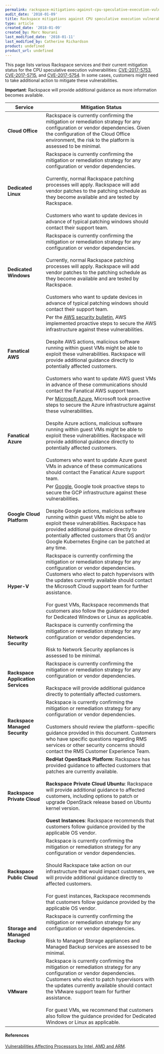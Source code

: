 ```yaml
---
permalink: rackspace-mitigations-against-cpu-speculative-execution-vulnerabilities/
audit_date: '2018-01-09'
title: Rackspace mitigations against CPU speculative execution vulnerabilities
type: article
created_date: '2018-01-09'
created_by: Marc Nourani
last_modified_date: '2018-01-11'
last_modified_by: Catherine Richardson
product: undefined
product_url: undefined
---
```


This page lists various Rackspace services and their current mitigation status for the CPU speculative execution vulnerabilities: [CVE-2017-5753](http://cve.mitre.org/cgi-bin/cvename.cgi?name=CVE-2017-5753), [CVE-2017-5715](http://cve.mitre.org/cgi-bin/cvename.cgi?name=CVE-2017-5715), and [CVE-2017-5754](http://cve.mitre.org/cgi-bin/cvename.cgi?name=CVE-2017-5754). In some cases, customers might need to take additional action to mitigate these vulnerabilities.

**Important**: Rackspace will provide additional guidance as more information becomes available.

| Service | Mitigation Status |
| --- | --- |
| **Cloud Office** | Rackspace is currently confirming the mitigation or remediation strategy for any configuration or vendor dependencies. Given the configuration of the Cloud Office environment, the risk to the platform is assessed to be minimal. |
| **Dedicated Linux** | Rackspace is currently confirming the mitigation or remediation strategy for any configuration or vendor dependencies.<br/><br/>Currently, normal Rackspace patching processes will apply. Rackspace will add vendor patches to the patching schedule as they become available and are tested by Rackspace.<br/><br/>Customers who want to update devices in advance of typical patching windows should contact their support team. |
| **Dedicated Windows** | Rackspace is currently confirming the mitigation or remediation strategy for any configuration or vendor dependencies.<br/><br/>Currently, normal Rackspace patching processes will apply. Rackspace will add vendor patches to the patching schedule as they become available and are tested by Rackspace.<br/><br/>Customers who want to update devices in advance of typical patching windows should contact their support team. |
| **Fanatical AWS** | Per the [AWS security bulletin](https://aws.amazon.com/security/security-bulletins/AWS-2018-013/), AWS implemented proactive steps to secure the AWS infrastructure against these vulnerabilities.<br/><br/>Despite AWS actions, malicious software running within guest VMs might be able to exploit these vulnerabilities. Rackspace will provide additional guidance directly to potentially affected customers.<br/><br/>Customers who want to update AWS guest VMs in advance of these communications should contact the Fanatical AWS support team. |
| **Fanatical Azure** | Per [Microsoft Azure](https://support.microsoft.com/en-us/help/4072698/windows-server-guidance-to-protect-against-the-speculative-execution), Microsoft took proactive steps to secure the Azure infrastructure against these vulnerabilities.<br/><br/>Despite Azure actions, malicious software running within guest VMs might be able to exploit these vulnerabilities. Rackspace will provide additional guidance directly to potentially affected customers.<br/><br/>Customers who want to update Azure guest VMs in advance of these communications should contact the Fanatical Azure support team. |
| **Google Cloud Platform** | Per [Google](https://support.google.com/faqs/answer/7622138), Google took proactive steps to secure the GCP infrastructure against these vulnerabilities.<br/><br/>Despite Google actions, malicious software running within guest VMs might be able to exploit these vulnerabilities. Rackspace has provided additional guidance directly to potentially affected customers that OS and/or Google Kubernetes Engine can be patched at any time. |
|**Hyper-V** | Rackspace is currently confirming the mitigation or remediation strategy for any configuration or vendor dependencies. Customers who elect to patch hypervisors with the updates currently available should contact the Microsoft Cloud support team for further assistance.<br/><br/>For guest VMs, Rackspace recommends that customers also follow the guidance provided for Dedicated Windows or Linux as applicable. |
| **Network Security** | Rackspace is currently confirming the mitigation or remediation strategy for any configuration or vendor dependencies.<br/><br/>Risk to Network Security appliances is assessed to be minimal. |
| **Rackspace Application Services** | Rackspace is currently confirming the mitigation or remediation strategy for any configuration or vendor dependencies.<br/><br/>Rackspace will provide additional guidance directly to potentially affected customers. |
| **Rackspace Managed Security** | Rackspace is currently confirming the mitigation or remediation strategy for any configuration or vendor dependencies.<br/><br/>Customers should review the platform-specific guidance provided in this document. Customers who have specific questions regarding RMS services or other security concerns should contact the RMS Customer Experience Team. |
| **Rackspace Private Cloud** | **RedHat OpenStack Platform**: Rackspace has provided guidance to affected customers that patches are currently available.<br/><br/>**Rackspace Private Cloud Ubuntu**: Rackspace will provide additional guidance to affected customers, including options to patch or upgrade OpenStack release based on Ubuntu kernel version.<br/><br/>**Guest Instances**: Rackspace recommends that customers follow guidance provided by the applicable OS vendor. |
| **Rackspace Public Cloud** | Rackspace is currently confirming the mitigation or remediation strategy for any configuration or vendor dependencies.<br/><br/>Should Rackspace take action on our infrastructure that would impact customers, we will provide additional guidance directly to affected customers.<br/><br/>For guest instances, Rackspace recommends that customers follow guidance provided by the applicable OS vendor. |
| **Storage and Managed Backup** | Rackspace is currently confirming the mitigation or remediation strategy for any configuration or vendor dependencies.<br/><br/>Risk to Managed Storage appliances and Managed Backup services are assessed to be minimal. |
| **VMware** | Rackspace is currently confirming the mitigation or remediation strategy for any configuration or vendor dependencies. Customers who elect to patch hypervisors with the updates currently available should contact the VMware support team for further assistance.<br/><br/>For guest VMs, we recommend that customers also follow the guidance provided for Dedicated Windows or Linux as applicable. |

#### References

[Vulnerabilities Affecting Processors by Intel, AMD and ARM](https://blog.rackspace.com/rackspace-is-tracking-vulnerabilities-affecting-processors-by-intel-amd-and-arm).
